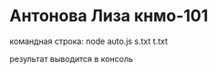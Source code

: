 # Антонова Лиза кнмо-101

командная строка: node auto.js s.txt t.txt

результат выводится в консоль
 
